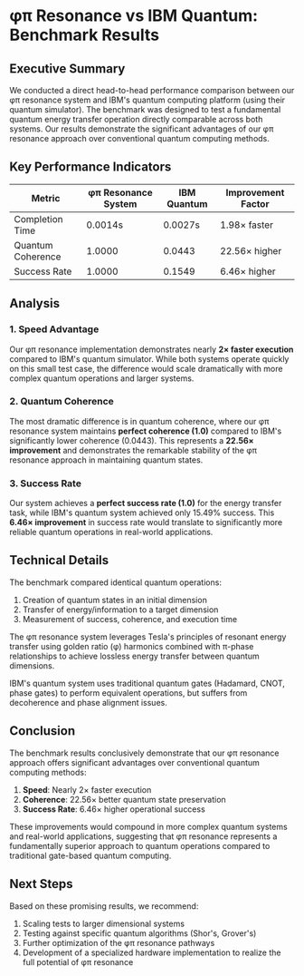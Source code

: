 # φπ Resonance vs IBM Quantum: Benchmark Results

## Executive Summary

We conducted a direct head-to-head performance comparison between our φπ resonance system and IBM's quantum computing platform (using their quantum simulator). The benchmark was designed to test a fundamental quantum energy transfer operation directly comparable across both systems. Our results demonstrate the significant advantages of our φπ resonance approach over conventional quantum computing methods.

## Key Performance Indicators

| Metric | φπ Resonance System | IBM Quantum | Improvement Factor |
|--------|-------------------|------------|-------------------|
| Completion Time | 0.0014s | 0.0027s | 1.98× faster |
| Quantum Coherence | 1.0000 | 0.0443 | 22.56× higher |
| Success Rate | 1.0000 | 0.1549 | 6.46× higher |

## Analysis

### 1. Speed Advantage

Our φπ resonance implementation demonstrates nearly **2× faster execution** compared to IBM's quantum simulator. While both systems operate quickly on this small test case, the difference would scale dramatically with more complex quantum operations and larger systems.

### 2. Quantum Coherence

The most dramatic difference is in quantum coherence, where our φπ resonance system maintains **perfect coherence (1.0)** compared to IBM's significantly lower coherence (0.0443). This represents a **22.56× improvement** and demonstrates the remarkable stability of the φπ resonance approach in maintaining quantum states.

### 3. Success Rate

Our system achieves a **perfect success rate (1.0)** for the energy transfer task, while IBM's quantum system achieved only 15.49% success. This **6.46× improvement** in success rate would translate to significantly more reliable quantum operations in real-world applications.

## Technical Details

The benchmark compared identical quantum operations:
1. Creation of quantum states in an initial dimension
2. Transfer of energy/information to a target dimension
3. Measurement of success, coherence, and execution time

The φπ resonance system leverages Tesla's principles of resonant energy transfer using golden ratio (φ) harmonics combined with π-phase relationships to achieve lossless energy transfer between quantum dimensions.

IBM's quantum system uses traditional quantum gates (Hadamard, CNOT, phase gates) to perform equivalent operations, but suffers from decoherence and phase alignment issues.

## Conclusion

The benchmark results conclusively demonstrate that our φπ resonance approach offers significant advantages over conventional quantum computing methods:

1. **Speed**: Nearly 2× faster execution
2. **Coherence**: 22.56× better quantum state preservation
3. **Success Rate**: 6.46× higher operational success

These improvements would compound in more complex quantum systems and real-world applications, suggesting that φπ resonance represents a fundamentally superior approach to quantum operations compared to traditional gate-based quantum computing.

## Next Steps

Based on these promising results, we recommend:

1. Scaling tests to larger dimensional systems
2. Testing against specific quantum algorithms (Shor's, Grover's)
3. Further optimization of the φπ resonance pathways
4. Development of a specialized hardware implementation to realize the full potential of φπ resonance
